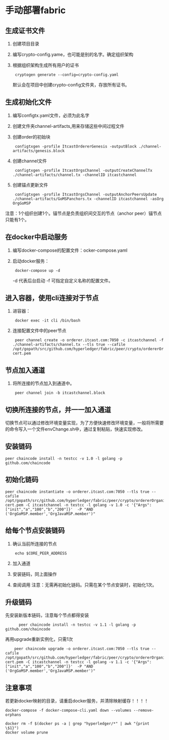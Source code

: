 # 手动部署fabric

##  生成证书文件

1. 创建项目目录
2. 编写crypto-config.yame，也可能是别的名字。确定组织架构
3. 根据组织架构生成所有用户的证书

        cryptogen generate --config=crypto-config.yaml

    默认会在项目中创建crypto-config文件夹，存放所有证书。

## 生成初始化文件

1. 编写configtx.yaml文件，必须为此名字
2. 创建文件夹channel-artifacts,用来存储这些中间过程文件
3. 创建order的初始块

        configtxgen -profile ItcastOrdererGenesis -outputBlock ./channel-artifacts/genesis.block

4. 创建channel文件

        configtxgen -profile ItcastOrgsChannel -outputCreateChannelTx ./channel-artifacts/channel.tx -channelID itcastchannel

5. 创建锚点更新文件

        configtxgen -profile ItcastOrgsChannel -outputAnchorPeersUpdate ./channel-artifacts/GoMSPanchors.tx -channelID itcastchannel -asOrg OrgGoMSP

注意：1个组织创建1个。锚节点是负责组织间交互的节点（anchor peer）锚节点只能有1个。

## 在docker中启动服务

1. 编写docker-compose的配置文件：ocker-compose.yaml
2. 启动docker服务：

        docker-compose up -d

    -d 代表后台启动
    -f 可指定自定义名称的配置文件。

## 进入容器，使用cli连接对于节点

1. 进容器：

        docker exec -it cli /bin/bash

2. 连接配置文件中的peer节点

        peer channel create -o orderer.itcast.com:7050 -c itcastchannel -f ./channel-artifacts/channel.tx --tls true --cafile /opt/gopath/src/github.com/hyperledger/fabric/peer/crypto/ordererOrganizations/itcast.com/msp/tlscacerts/tlsca.itcast.com-cert.pem

## 节点加入通道

1. 将所连接的节点加入到通道中。

        peer channel join -b itcastchannel.block

## 切换所连接的节点，并一一加入通道

切换节点可以通过修改环境变量实现，为了方便快速修改环境变量，一般将所需要的命令写入一个文件envChange.sh中，通过复制粘贴，快速实现修改。

## 安装链码

    peer chaincode install -n testcc -v 1.0 -l golang -p github.com/chaincode

## 初始化链码

    peer chaincode instantiate -o orderer.itcast.com:7050 --tls true --cafile /opt/gopath/src/github.com/hyperledger/fabric/peer/crypto/ordererOrganizations/itcast.com/msp/tlscacerts/tlsca.itcast.com-cert.pem -C itcastchannel -n testcc -l golang -v 1.0 -c '{"Args":["init","a","100","b","200"]}'  -P "AND ('OrgGoMSP.member','OrgJavaMSP.member')"

## 给每个节点安装链码

1. 确认当前所连接的节点

        echo $CORE_PEER_ADDRESS

2. 加入通道
3. 安装链码，同上面操作
4. 查阅调用
注意：无需再初始化链码。只需在某个节点安装时，初始化1次。

## 升级链码

先安装新版本链码，注意每个节点都得安装

          peer chaincode install -n testcc -v 1.1 -l golang -p github.com/chaincode

再用upgrade重新实例化，只需1次

        peer chaincode upgrade -o orderer.itcast.com:7050 --tls true --cafile /opt/gopath/src/github.com/hyperledger/fabric/peer/crypto/ordererOrganizations/itcast.com/msp/tlscacerts/tlsca.itcast.com-cert.pem -C itcastchannel -n testcc -l golang -v 1.1 -c '{"Args":["init","a","100","b","200"]}'  -P "AND ('OrgGoMSP.member','OrgJavaMSP.member')"

## 注意事项

若更新docker映射的目录，请重启docker服务，并清除映射缓存！！！！

    docker-compose -f docker-compose-cli.yaml down --volumes --remove-orphans

    docker rm -f $(docker ps -a | grep "hyperledger/*" | awk "{print \$1}")
    docker volume prune
